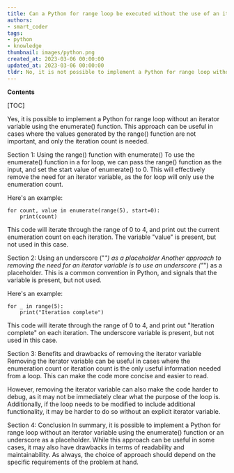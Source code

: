 ```yaml
---
title: Can a Python for range loop be executed without the use of an iterator variable?
authors:
- smart_coder
tags:
- python
- knowledge
thumbnail: images/python.png
created_at: 2023-03-06 00:00:00
updated_at: 2023-03-06 00:00:00
tldr: No, it is not possible to implement a Python for range loop without an iterator variable.
---
```


**Contents**

[TOC]

Yes, it is possible to implement a Python for range loop without an iterator variable using the enumerate() function. This approach can be useful in cases where the values generated by the range() function are not important, and only the iteration count is needed. 

Section 1: Using the range() function with enumerate()
To use the enumerate() function in a for loop, we can pass the range() function as the input, and set the start value of enumerate() to 0. This will effectively remove the need for an iterator variable, as the for loop will only use the enumeration count. 

Here's an example:

```
for count, value in enumerate(range(5), start=0):
    print(count)
```

This code will iterate through the range of 0 to 4, and print out the current enumeration count on each iteration. The variable "value" is present, but not used in this case. 

Section 2: Using an underscore ("_") as a placeholder
Another approach to removing the need for an iterator variable is to use an underscore ("_") as a placeholder. This is a common convention in Python, and signals that the variable is present, but not used. 

Here's an example:

```
for _ in range(5):
    print("Iteration complete")
```

This code will iterate through the range of 0 to 4, and print out "Iteration complete" on each iteration. The underscore variable is present, but not used in this case. 

Section 3: Benefits and drawbacks of removing the iterator variable
Removing the iterator variable can be useful in cases where the enumeration count or iteration count is the only useful information needed from a loop. This can make the code more concise and easier to read. 

However, removing the iterator variable can also make the code harder to debug, as it may not be immediately clear what the purpose of the loop is. Additionally, if the loop needs to be modified to include additional functionality, it may be harder to do so without an explicit iterator variable. 

Section 4: Conclusion
In summary, it is possible to implement a Python for range loop without an iterator variable using the enumerate() function or an underscore as a placeholder. While this approach can be useful in some cases, it may also have drawbacks in terms of readability and maintainability. As always, the choice of approach should depend on the specific requirements of the problem at hand.
